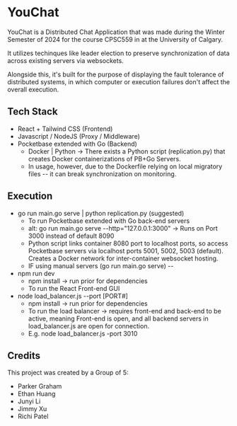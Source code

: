 # YouChat
YouChat is a Distributed Chat Application that was made during the Winter Semester of 2024 for the course CPSC559 in at the University of Calgary.

It utilizes techinques like leader election to preserve synchronization of data across existing servers via websockets.

Alongside this, it's built for the purpose of displaying the fault tolerance of distributed systems, in which computer or execution failures don't affect the overall execution.

## Tech Stack
  - React + Tailwind CSS (Frontend)
  - Javascript / NodeJS (Proxy / Middleware)
  - Pocketbase extended with Go (Backend)
      * Docker | Python -> There exists a Python script (replication.py) that creates Docker containerizations of PB+Go Servers.
      * In usage, however, due to the Dockerfile relying on local migratory files -- it can break synchronization on monitoring.

## Execution
  - go run main.go serve  | python replication.py (suggested)
      * To run Pocketbase extended with Go back-end servers
      * alt: go run main.go serve --http="127.0.0.1:3000" -> Runs on Port 3000 instead of default 8090
      * Python script links container 8080 port to localhost ports, so access Pocketbase servers via localhost ports 5001, 5002, 5003 (default). Creates a Docker network for inter-container websocket hosting.
      * IF using manual servers (go run main.go serve) -- 
  - npm run dev
      * npm install -> run prior for dependencies
      * To run the React Front-end GUI
  - node load_balancer.js --port [PORT#]
      * npm install -> run prior for dependencies
      * To run the load balancer -> requires front-end and back-end to be active, meaning Front-end is open, and all backend servers in load_balancer.js are open for connection.
      * E.g. node load_balancer.js -port 3010

## Credits
This project was created by a Group of 5:
  * Parker Graham
  * Ethan Huang
  * Junyi Li
  * Jimmy Xu
  * Richi Patel
